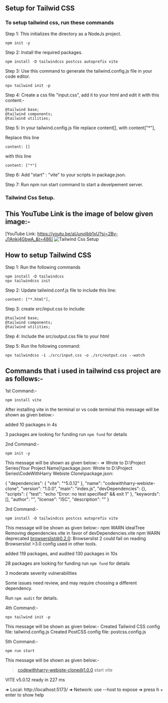 ## Setup for Tailwid CSS    

### To setup tailwind css, run these commands

Step 1: This initializes the directory as a NodeJs project.
```
npm init -y
```
Step 2: Install the required packages.
```
npm install -D tailwindcss postcss autoprefix vite
```
Step 3: Use this command to generate the tailwind.config.js file in your code editor.
```
npx tailwind init -p
```
Step 4: Create a css file "input.css", add it to your html and edit it with this content:-
```
@tailwind base;
@tailwind components;
@tailwind utilities;
``` 
Step 5: In your tailwind.config.js file replace content[], with content["*"],

Replace this line 
```
content: []
```
with this line 
```
content: ["*"]
```

Step 6: Add "start" : "vite" to your scripts in package.json.

Step 7: Run npm run start command to start a develpement server.

### Tailwind Css Setup. 
## This YouTube Link is the image of below given image:-
[YouTube Link: https://youtu.be/aUunolbb1xU?si=2Bv-J1Ankj4GbwA_&t=486]
![Tailwind Css Setup](https://github.com/Nitin1604/Tailwind-Css-Setup/assets/80270629/02713ce7-cfee-404e-a678-ba861182e7f4)

## How to setup Tailwind CSS
Step 1: Run the following commands
```
npm install -D tailwindcss
npx tailwindcss init
```
Step 2: Update tailwind.conf.js file to include this line:

```
content: ["*.html"],
```
Step 3: create src/input.css to include:
```
@tailwind base;
@tailwind components;
@tailwind utilities;
```
Step 4: Include the src/output.css file to your html

Step 5: Run the following command:
```
npx tailwindcss -i ./src/input.css -o ./src/output.css --watch
```

## Commands that i used in tailwind css project are as follows:-
1st Command:-
```
npm install vite
```
After installing vite in the terminal or vs code terminal this message will be shown as given below:-

added 10 packages in 4s

3 packages are looking for funding
  run `npm fund` for details

2nd Command:-
```
npm init -y
```
This message will be shown as given below:-
=> Wrote to D:\Project Series\{Your Project Name}\package.json: 
Wrote to D:\Project Series\CodeWithHarry Webiste Clone\package.json:

{
  "dependencies": {
    "vite": "^5.0.12"
  },
  "name": "codewithharry-webiste-clone",
  "version": "1.0.0",
  "main": "index.js",
  "devDependencies": {},
  "scripts": {
    "test": "echo \"Error: no test specified\" && exit 1"
  },
  "keywords": [],
  "author": "",
  "license": "ISC",
  "description": ""
}

3rd Command:-
```
npm install -D tailwindcss postcss autoprefix vite
```
This message will be shown as given below:-
npm WARN idealTree Removing dependencies.vite in favor of devDependencies.vite
npm WARN deprecated browserslist@0.2.0: Browserslist 2 could fail on reading Browserslist >3.0 config used in other tools.

added 119 packages, and audited 130 packages in 10s

28 packages are looking for funding
  run `npm fund` for details

3 moderate severity vulnerabilities

Some issues need review, and may require choosing
a different dependency.

Run `npm audit` for details.

4th Command:-
```
npx tailwind init -p
```
This message will be shown as given below:-
Created Tailwind CSS config file: tailwind.config.js
Created PostCSS config file: postcss.config.js

5th Command:-
```
npm run start
```
This message will be shown as given below:-

> codewithharry-webiste-clone@1.0.0 start
> vite


  VITE v5.0.12  ready in 227 ms

  ➜  Local:   http://localhost:5173/
  ➜  Network: use --host to expose
  ➜  press h + enter to show help
